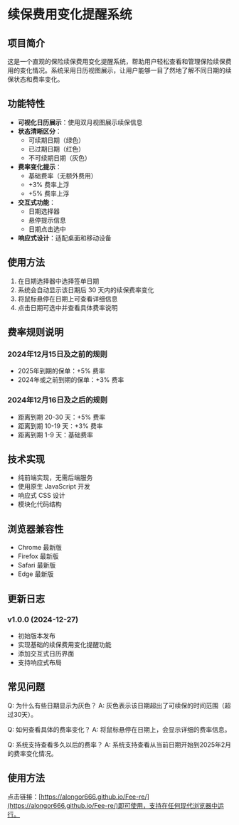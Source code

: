 # 续保费用变化提醒系统

## 项目简介
这是一个直观的保险续保费用变化提醒系统，帮助用户轻松查看和管理保险续保费用的变化情况。系统采用日历视图展示，让用户能够一目了然地了解不同日期的续保状态和费率变化。

## 功能特性
- **可视化日历展示**：使用双月视图展示续保信息
- **状态清晰区分**：
  - 可续期日期（绿色）
  - 已过期日期（红色）
  - 不可续期日期（灰色）
- **费率变化提示**：
  - 基础费率（无额外费用）
  - +3% 费率上浮
  - +5% 费率上浮
- **交互式功能**：
  - 日期选择器
  - 悬停提示信息
  - 日期点击选中
- **响应式设计**：适配桌面和移动设备

## 使用方法
1. 在日期选择器中选择签单日期
2. 系统会自动显示该日期后 30 天内的续保费率变化
3. 将鼠标悬停在日期上可查看详细信息
4. 点击日期可选中并查看具体费率说明

## 费率规则说明
### 2024年12月15日及之前的规则
- 2025年到期的保单：+5% 费率
- 2024年或之前到期的保单：+3% 费率

### 2024年12月16日及之后的规则
- 距离到期 20-30 天：+5% 费率
- 距离到期 10-19 天：+3% 费率
- 距离到期 1-9 天：基础费率

## 技术实现
- 纯前端实现，无需后端服务
- 使用原生 JavaScript 开发
- 响应式 CSS 设计
- 模块化代码结构

## 浏览器兼容性
- Chrome 最新版
- Firefox 最新版
- Safari 最新版
- Edge 最新版

## 更新日志
### v1.0.0 (2024-12-27)
- 初始版本发布
- 实现基础的续保费用变化提醒功能
- 添加交互式日历界面
- 支持响应式布局

## 常见问题
Q: 为什么有些日期显示为灰色？
A: 灰色表示该日期超出了可续保的时间范围（超过30天）。

Q: 如何查看具体的费率变化？
A: 将鼠标悬停在日期上，会显示详细的费率信息。

Q: 系统支持查看多久以后的费率？
A: 系统支持查看从当前日期开始到2025年2月的费率变化情况。

## 使用方法

 点击链接：[https://alongor666.github.io/Fee-re/](https://alongor666.github.io/Fee-re/)即可使用，支持在任何现代浏览器中运行。
